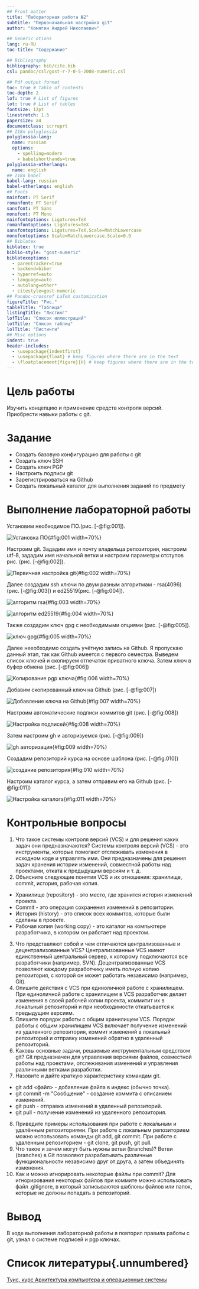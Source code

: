 ```yaml
---
## Front matter
title: "Лабораторная работа №2"
subtitle: "Первоначальная настройка git"
author: "Комягин Андрей Николаевич"

## Generic otions
lang: ru-RU
toc-title: "Содержание"

## Bibliography
bibliography: bib/cite.bib
csl: pandoc/csl/gost-r-7-0-5-2008-numeric.csl

## Pdf output format
toc: true # Table of contents
toc-depth: 2
lof: true # List of figures
lot: true # List of tables
fontsize: 12pt
linestretch: 1.5
papersize: a4
documentclass: scrreprt
## I18n polyglossia
polyglossia-lang:
  name: russian
  options:
	- spelling=modern
	- babelshorthands=true
polyglossia-otherlangs:
  name: english
## I18n babel
babel-lang: russian
babel-otherlangs: english
## Fonts
mainfont: PT Serif
romanfont: PT Serif
sansfont: PT Sans
monofont: PT Mono
mainfontoptions: Ligatures=TeX
romanfontoptions: Ligatures=TeX
sansfontoptions: Ligatures=TeX,Scale=MatchLowercase
monofontoptions: Scale=MatchLowercase,Scale=0.9
## Biblatex
biblatex: true
biblio-style: "gost-numeric"
biblatexoptions:
  - parentracker=true
  - backend=biber
  - hyperref=auto
  - language=auto
  - autolang=other*
  - citestyle=gost-numeric
## Pandoc-crossref LaTeX customization
figureTitle: "Рис."
tableTitle: "Таблица"
listingTitle: "Листинг"
lofTitle: "Список иллюстраций"
lotTitle: "Список таблиц"
lolTitle: "Листинги"
## Misc options
indent: true
header-includes:
  - \usepackage{indentfirst}
  - \usepackage{float} # keep figures where there are in the text
  - \floatplacement{figure}{H} # keep figures where there are in the text
---
```


# Цель работы

Изучить концепцию и применение средств контроля версий. Приобрести навыки работы с git.

# Задание

* Создать базовую конфигурацию для работы с git
* Создать ключ SSH
* Создать ключ PGP
* Настроить подписи git
* Зарегистрироваться на Github
* Создать локальный каталог для выполнения заданий по предмету



# Выполнение лабораторной работы

Установим необходимое ПО.(рис. [-@fig:001]).

![Установка ПО](image/1.PNG){#fig:001 width=70%}

Настроим git. Зададим имя и почту владельца репозитория, настроим utf-8, зададим имя начальной ветки и настроим параметры отступов рис. (рис. [-@fig:002]).

![Первичная настройка git](image/2.PNG){#fig:002 width=70%}

Далее создадим ssh ключи по двум разным алгоритмам - rsa(4096)(рис. [-@fig:003]) и ed25519(рис. [-@fig:004]).

![алгоритм rsa](image/3.PNG){#fig:003 width=70%}

![алгоритм ed25519](image/4.PNG){#fig:004 width=70%}

Также создадим ключ gpg с необходимыми опциями (рис. [-@fig:005]).

![ключ gpg](image/5.PNG){#fig:005 width=70%}

Далее нееобходимо создать учётную запись на Github. Я пропускаю данный этап, так как Github имеется с первого семестра. 
Выведем список ключей и скопируем отпечаток приватного ключа. Затем ключ в буфер обмена (рис. [-@fig:006]) 

![Копирование pgp ключа](image/6.PNG){#fig:006 width=70%}

Добавим скопированный ключ на Github (рис. [-@fig:007]) 

![Добавление ключа на Github](image/7.PNG){#fig:007 width=70%}

Настроим автоматические подписи коммитов git (рис. [-@fig:008])

![Настройка подписей](image/8.PNG){#fig:008 width=70%}

Затем настроим gh и авторизуемся (рис. [-@fig:009])

![gh авторизация](image/9.PNG){#fig:009 width=70%}

Создадим репозиторий курса на основе шаблона (рис. [-@fig:010])

![создание репозитория](image/10.PNG){#fig:010 width=70%}

Настроим каталог курса, а затем отправим его на Github (рис. [-@fig:011])

![Настройка каталога](image/11.PNG){#fig:011 width=70%}

# Контрольные вопросы

1. Что такое системы контроля версий (VCS) и для решения каких задач они предназначаются? Системы контроля версий (VCS) - это инструменты, которые помогают отслеживать изменения в исходном коде и управлять ими. Они предназначены для решения задач хранения истории изменений, совместной работы над проектами, отката к предыдущим версиям и т. д.
2. Объясните следующие понятия VCS и их отношения: хранилище, commit, история, рабочая копия.
  * Хранилище (repository) - это место, где хранится история изменений проекта.
  * Commit - это операция сохранения изменений в репозитории.
  * История (history) - это список всех коммитов, которые были сделаны в проекте.
  * Рабочая копия (working copy) - это каталог на компьютере разработчика, в котором он работает над проектом.
3. Что представляют собой и чем отличаются централизованные и децентрализованные VCS?
Централизованные VCS имеют единственный центральный сервер, к которому подключаются все разработчики (например, SVN). Децентрализованные VCS позволяют каждому разработчику иметь полную копию репозитория, с которой он может работать независимо (например, Git).
4. Опишите действия с VCS при единоличной работе с хранилищем.
При единоличной работе с хранилищем в VCS разработчик делает изменения в своей рабочей копии проекта, коммитит их в локальный репозиторий и при необходимости откатывается к предыдущим версиям.
5. Опишите порядок работы с общим хранилищем VCS.
Порядок работы с общим хранилищем VCS включает получение изменений из удаленного репозитория, коммит изменений в локальный репозиторий и отправку изменений обратно в удаленный репозиторий.
6. Каковы основные задачи, решаемые инструментальным средством git? 
Git предназначен для управления версиями файлов, совместной работы над проектами, отслеживания изменений и управления различными ветками разработки.
7. Назовите и дайте краткую характеристику командам git.
  * git add <файл> - добавление файла в индекс (обычно точка).
  * git commit -m "Сообщение" - создание коммита с описанием изменений.
  * git push - отправка изменений в удаленный репозиторий.
  * git pull - получение изменений из удаленного репозитория.
 8.  Приведите примеры использования при работе с локальным и удалённым репозиториями.
 При работе с локальным репозиторием можно использовать команды git add, git commit. При работе с удаленным репозиторием - git clone, git push, git pull.
 9.  Что такое и зачем могут быть нужны ветви (branches)?
 Ветви (branches) в Git позволяют разрабатывать различные функциональности независимо друг от друга, а затем объединять изменения.
 10.   Как и можно игнорировать некоторые файлы при commit?
 Для игнорирования некоторых файлов при коммите можно использовать файл .gitignore, в который записываются шаблоны файлов или папок, которые не должны попадать в репозиторий.
 
# Вывод

В ходе выполнения лабораторной работы я повторил правила работы с git, узнал о системе подписей и pgp ключах.

# Список литературы{.unnumbered}

[Туис, курс Архитектура компьютера и операционные системы](https://esystem.rudn.ru/course/view.php?id=5790)
